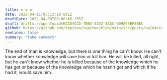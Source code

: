 ```yaml
---
title: ✼ ✼ ✼
date: 2022-04-11T03:13:29.881Z
draftDate: 2022-04-09T08:00:45.135Z
draft: drafts://open?uuid=EA1D4CCD-7BBA-42D2-8AAC-609A95EF8BEC
github: https://github.com/tepiton/tepiton/blob/main/src/posts/ea1d4ccd-7bba-42d2-8aac-609a95ef8bec.md
newlines: false
summary: "fake summary"
---
```

The end of man is knowledge, but there is one thing he can't know. He can't know whether knowledge will save him or kill him. He will be killed, all right, but he can't know whether he is killed because of the knowledge which he has got or because of the knowledge which he hasn't got and which if he had it, would save him.
<!-- excerpt -->
